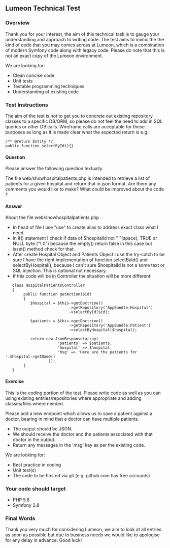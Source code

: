 ## Lumeon Technical Test


### Overview

Thank you for your interest, the aim of this technical task is to gauge your understanding and approach to writing code. The test aims to mimic the the kind of code that you may comes across at Lumeon, which is a combination of modern Symfony code along with legacy code. Please do note that this is not an exact copy of the Lumeon environment.

We are looking for:

- Clean concise code
- Unit tests
- Testable programming techniques
- Understanding of existing code

### Test Instructions

The aim of the test is not to get you to concrete out existing repository classes to a specific DB/ORM, so please do not feel the need to add in SQL queries or other DB calls. Wireframe calls are acceptable for these purposes as long as it is made clear what the expected return is e.g.:
```
/** @return Entity */
public function selectById(){}
```

#### Question
Please answer the following question textually.

The file web/showhospitalpatients.php is intended to retrieve a list of patients for a given hospital and return that in json format. Are there any comments you would like to make? What could be improved about the code ?

#### Answer
About the file web/showhospitalpatients.php 
- In head of file I use "use" to create alias to address exact class what I need.
- in if() statement I check if data of $hospitalId not " "(space), TRUE or NULL byte (“\ 0”) because the empty() return false in this case but isset() method check for that.
- After create Hospital Object and Patients Object I use the try-catch to be sure I have the right implementation of function selectById() and selectByHospital(), because I can't sure $hospitalId is not a some text or SQL injection. This is optional not necessary. 
- If this code will be in Controller the situation will be more different:
```
   class HospitalPatientsController
   {
        public function getAction($id)
        {
           $hospital = $this->getDoctrine()
                            ->getRepository('AppBundle:Hospital')
                            ->selectById($id);
           
           $patients = $this->getDoctrine()
                            ->getRepository('AppBundle:Patient')
                            ->selectByHospital($hospital);
           
           return new JsonResponse(array(
                       'patients' => $patients,
                       'hospital' => $hospital,
                       'msg' => 'Here are the patients for '.$hospital->getName()
                   ));
        }
   }
```



#### Exercise

This is the coding portion of the test. Please write code as well as you can using existing entities/repositories where appropriate and adding classes/files where needed.

Please add a new endpoint which allows us to save a patient against a doctor, bearing in mind that a doctor can have multiple patients.
- The output should be JSON.
- We should receive the doctor and the patients associated with that doctor in the output.
- Return any messages in the 'msg' key as per the existing code. 

We are looking for:

- Best practice in coding
- Unit test(s)
- The code to be hosted via git (e.g. github.com has free accounts)

### Your code should target

- PHP 5.6
- Symfony 2.8

### Final Words
Thank you very much for considering Lumeon, we aim to look at all entries as soon as possible but due to business needs we would like to apologise for any delay in advance. Good luck!